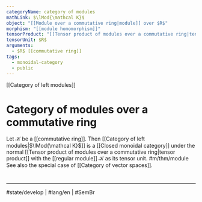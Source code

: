 ```yaml
---
categoryName: category of modules
mathLink: $\lMod{\mathcal K}$
object: "[[Module over a commutative ring|module]] over $R$"
morphism: "[[module homomorphism]]"
tensorProduct: "[[Tensor product of modules over a commutative ring|tensor product]]"
tensorUnit: $R$
arguments:
  - $R$ [[commutative ring]]
tags:
  - monoidal-category
  - public
---
```

[[Category of left modules]]
# Category of modules over a commutative ring

Let $\mathcal{K}$ be a [[commutative ring]].
Then [[Category of left modules|$\lMod{\mathcal K}$]] is a [[Closed monoidal category]] under the normal [[Tensor product of modules over a commutative ring|tensor product]] with the [[regular module]] $\mathcal{K}$ as its tensor unit. #m/thm/module 
See also the special case of [[Category of vector spaces]].

#
---
#state/develop | #lang/en | #SemBr

